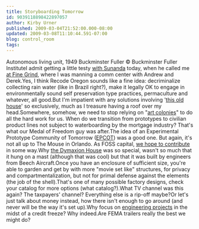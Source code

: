 ```yaml
---
title: Storyboarding Tomorrow
id: 9039118898422897057
author: Kirby Urner
published: 2009-03-04T21:52:00.000-08:00
updated: 2009-03-08T11:10:44.591-07:00
blog: control_room
tags: 
---
```


[](https://blogger.googleusercontent.com/img/b/R29vZ2xl/AVvXsEgiCMaog0BZEZD8hUIHCGtJLr-gChgnT7wceoY7McPK_SiY8PyFbS5COlp6SBVYrU23Cypmul1dDZKv-cvQfyur4mZkllfaq_D2APxYfA2KuC-e-b_OyGrojSbt5wbamGkC4RW_/s1600-h/autonomous.jpg)Autonomous living unit, 1949 Buckminster Fuller © Buckminster Fuller InstituteI admit getting a little testy [with Sunanda](http://worldgame.blogspot.com/2009/02/hippie-dude.html) today, when he called me [at Fine Grind](http://worldgame.blogspot.com/2008/12/google-street-view.html), where I was manning a comm center with Andrew and Derek.Yes, I think Recode Oregon sounds like a fine idea:  decriminalize collecting rain water (like in Brazil right?), make it legally OK to engage in environmentally sound self preservation type practices, permaculture and whatever, all good.But I'm impatient with any solutions involving '[this old house](http://mybizmo.blogspot.com/2009/01/about-habitats.html)' so exclusively, much as I treasure having a roof over my head.Somewhere, somehow, we need to stop relying on "[art colonies](http://www.bugbog.com/gallery/usa_pictures/burning_man_pictures/burning_man_1.html)" to do all the hard work for us.  When do we transition from prototypes to civilian product lines not subject to waterboarding by the mortgage industry?  That's what our Medal of Freedom guy was after.The idea of an Experimental Prototype Community of Tomorrow ([EPCOT](http://controlroom.blogspot.com/2008/07/epcot-makeover.html)) was a good one.  But again, it's not all up to The Mouse in Orlando.  As FOSS capital, [we hope to contribute](http://worldgame.blogspot.com/2009/02/shovel-ready.html) in some way.Why [the Dymaxion House](http://www.thehenryford.org/exhibits/dymaxion/index.html) was so special, wasn't so much that it hung on a mast (although that was cool) but that it was built by engineers from Beech Aircraft.Once you have an enclosure of sufficient size, you're able to garden and get by with more "movie set like" structures, for privacy and compartmentalization, but not for primal defense against the elements (the job of the shell).That's one of many possible factory designs, check your catalog for more options (what catalog?).What TV channel was this again?  The taxpayers' channel?  Everything else is a rip-off maybe?Or let's just talk about money instead, how there isn't enough to go around (and never will be the way it's set up).Why focus on [engineering projects](http://controlroom.blogspot.com/2005/09/omr.html) in the midst of a credit freeze? Why indeed.Are FEMA trailers really the best we might do?